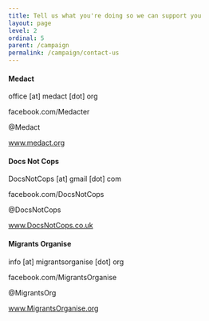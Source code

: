 ```yaml
---
title: Tell us what you're doing so we can support you
layout: page
level: 2
ordinal: 5
parent: /campaign
permalink: /campaign/contact-us
---
```


#### Medact

office [at] medact [dot] org

facebook.com/Medacter

@Medact

www.medact.org

#### Docs Not Cops

DocsNotCops [at] gmail [dot] com

facebook.com/DocsNotCops

@DocsNotCops

www.DocsNotCops.co.uk

#### Migrants Organise

info [at] migrantsorganise [dot] org

facebook.com/MigrantsOrganise

@MigrantsOrg

www.MigrantsOrganise.org
